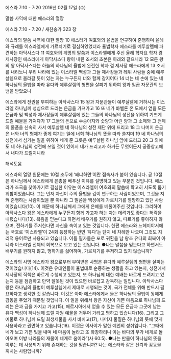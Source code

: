 에스라 7:10 - 7:20 
2016년 02월 17일 (수)

말씀 사역에 대한 에스라의 열망 



에스라 7:10 - 7:20 / 새찬송가 323 장


에스라의 말씀 사역에 대한 열망
10 에스라가 여호와의 율법을 연구하여 준행하며 율례와 규례를 이스라엘에게 가르치기로 결심하였었더라
율법학자 에스라를 예루살렘에 파견하는 아닥사스다
11 여호와의 계명의 말씀과 이스라엘에게 주신 율례 학자요 학자 겸 제사장인 에스라에게 아닥사스다 왕이 내린 조서의 초본은 아래와 같으니라 12 모든 왕의 왕 아닥사스다는 하늘의 하나님의 율법에 완전한 학자 겸 제사장 에스라에게 13 조서를 내리노니 우리 나라에 있는 이스라엘 백성과 그들 제사장들과 레위 사람들 중에 예루살렘으로 올라갈 뜻이 있는 자는 누구든지 너와 함께 갈지어다 14 너는 네 손에 있는 네 하나님의 율법을 따라 유다와 예루살렘의 형편을 살피기 위하여 왕과 일곱 자문관의 보냄을 받았으니

에스라에게 전권을 부여하는 아닥사스다
15 왕과 자문관들이 예루살렘에 거하시는 이스라엘 하나님께 성심으로 드리는 은금을 가져가고 16 또 네가 바벨론 온 도에서 얻을 모든 은금과 및 백성과 제사장들이 예루살렘에 있는 그들의 하나님의 성전을 위하여 기쁘게 드릴 예물을 가져다가 17 그들의 돈으로 수송아지와 숫양과 어린 양과 그 소제와 그 전제의 물품을 신속히 사서 예루살렘 네 하나님의 성전 제단 위에 드리고 18 그 나머지 은금은 너와 너의 형제가 좋게 여기는 일에 너희 하나님의 뜻을 따라 쓸지며 19 네 하나님의 성전에서 섬기는 일을 위하여 네게 준 그릇은 예루살렘 하나님 앞에 드리고 20 그 외에도 네 하나님의 성전에 쓰일 것이 있어서 네가 드리고자 하거든 무엇이든지 궁중창고에서 내다가 드릴지니라

해석도움





에스라의 열망
원문에는 10절 초두에 ‘왜냐하면’이란 접속사가 붙어 있습니다. 곧 10절은 하나님께서 에스라에게 은총을 베푸신 이유를 설명하고 있는 부분인 것입니다. 에스라가 조국을 찾아가기로 결심한 이유는 이스라엘이 여호와의 말씀에 확고히 서도록 돕기 위함이었습니다. 그는 먼저 자신이 주의 율법을 깊이 연구하는 사람이었으며, 그것을 지켜 준행하는 사람이었을 뿐 아니라 그 말씀을 백성에게 가르치기를 열망하고 있던 사람이었습니다(10). 이 때문에 하나님께서 그에게 은혜를 베풀어주신 것입니다. 그리하여 아닥사스다 왕은 에스라에게 누구든지 함께 가고자 하는 자는 데려가도 좋다는 허락을 내렸습니다(13). 복음을 믿는다고 하면서 배우기를 원하지 않고, 따르기를 좋아하지 않으며, 전하기를 주저한다면 자신을 속이고 있는 것입니다. 한편 에스라와 느헤미야서에는 국호로 ‘이스라엘’이 24회 등장하는 반면 ‘유다’는 단지 네 차례만 나오며 그것도 지리적 용어로만 사용되고 있습니다. 이들 필자들은 포로 귀환을 남 왕조 유다의 회복이 아니라 이스라엘 전체의 회복으로 보고 있는 것입니다.
●나는 말씀을 믿는다고 하면서도 배우기를 원하지 않고, 행하기를 싫어하며, 가르치기를 주저하고 있지 않습니까?

에스라의 사명
에스라가 왕으로부터 부여받은 사명은 유다와 예루살렘의 형편을 살피는 것이었습니다(14). 이것은 유대인들이 율법대로 순종하는 생활을 하고 있는지, 성전에서 제사장의 직책은 바르게 수행되고 있는지, 또 하나님께 대한 예배는 바르게 드려지고 있는지 등을 점검하고 만약 잘못된 것이 있으면 바로잡고 감독하는 일입니다. 아닥사스다 왕은 하나님의 율법이 예루살렘에서 제대로 시행되는 것이, 국가 전체를 위해 반드시 필요하다고 생각한 것 같습니다. 이것은 아마 에스라에게서 들은 하나님의 율법이 왕에게 감동을 주었기 때문일 것입니다. 이 일을 위해서 왕은 자신이 기쁜 마음으로 하나님께 드리는 은과 금을 가지고 가고(15), 페르시아에서 얻을 수 있는 모든 은금과 그곳에 남는 유다 백성이 하나님께 드릴 자원 예물을 거두어 가라고 명하고 있습니다(16). 그리고 그 예물로 하나님께 드릴 희생제물을 사서 바치고(17), 나머지 물질은 하나님의 뜻에 맞게 사용하라고 권면하고 있습니다(18). 이것은 이사야가 말한 예언의 성취입니다. “그때에 네가 보고 기쁜 빛을 내며 네 마음이 놀라고 또 화창하리니 이는 바다의 부가 네게로 돌아오며 이방 나라들의 재물이 네게로 옴이라”(사 60:5).
●나는 만물이 하나님의 뜻을 이루는 데 사용되기 위해 존재하는 것을 믿습니까? 나는 에스라와 같은 신뢰와 감동을 끼치는 사람입니까?